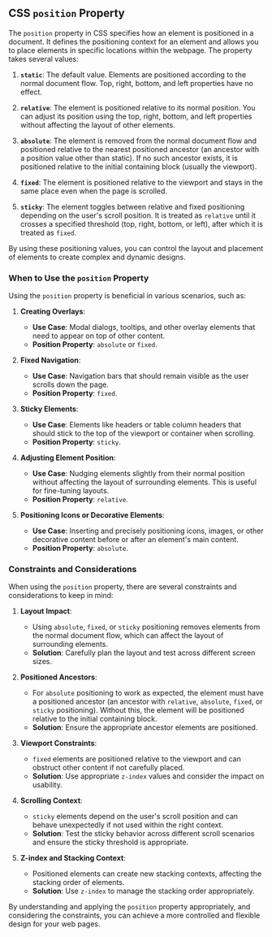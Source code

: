 ## CSS `position` Property

The `position` property in CSS specifies how an element is positioned in a document. It defines the positioning context for an element and allows you to place elements in specific locations within the webpage. The property takes several values:

1. **`static`**: The default value. Elements are positioned according to the normal document flow. Top, right, bottom, and left properties have no effect.

2. **`relative`**: The element is positioned relative to its normal position. You can adjust its position using the top, right, bottom, and left properties without affecting the layout of other elements.

3. **`absolute`**: The element is removed from the normal document flow and positioned relative to the nearest positioned ancestor (an ancestor with a position value other than static). If no such ancestor exists, it is positioned relative to the initial containing block (usually the viewport).

4. **`fixed`**: The element is positioned relative to the viewport and stays in the same place even when the page is scrolled.

5. **`sticky`**: The element toggles between relative and fixed positioning depending on the user's scroll position. It is treated as `relative` until it crosses a specified threshold (top, right, bottom, or left), after which it is treated as `fixed`.

By using these positioning values, you can control the layout and placement of elements to create complex and dynamic designs.

### When to Use the `position` Property

Using the `position` property is beneficial in various scenarios, such as:

1. **Creating Overlays**:
   - **Use Case**: Modal dialogs, tooltips, and other overlay elements that need to appear on top of other content.
   - **Position Property**: `absolute` or `fixed`.

2. **Fixed Navigation**:
   - **Use Case**: Navigation bars that should remain visible as the user scrolls down the page.
   - **Position Property**: `fixed`.

3. **Sticky Elements**:
   - **Use Case**: Elements like headers or table column headers that should stick to the top of the viewport or container when scrolling.
   - **Position Property**: `sticky`.

4. **Adjusting Element Position**:
   - **Use Case**: Nudging elements slightly from their normal position without affecting the layout of surrounding elements. This is useful for fine-tuning layouts.
   - **Position Property**: `relative`.

5. **Positioning Icons or Decorative Elements**:
   - **Use Case**: Inserting and precisely positioning icons, images, or other decorative content before or after an element's main content.
   - **Position Property**: `absolute`.

### Constraints and Considerations

When using the `position` property, there are several constraints and considerations to keep in mind:

1. **Layout Impact**:
   - Using `absolute`, `fixed`, or `sticky` positioning removes elements from the normal document flow, which can affect the layout of surrounding elements.
   - **Solution**: Carefully plan the layout and test across different screen sizes.

2. **Positioned Ancestors**:
   - For `absolute` positioning to work as expected, the element must have a positioned ancestor (an ancestor with `relative`, `absolute`, `fixed`, or `sticky` positioning). Without this, the element will be positioned relative to the initial containing block.
   - **Solution**: Ensure the appropriate ancestor elements are positioned.

3. **Viewport Constraints**:
   - `fixed` elements are positioned relative to the viewport and can obstruct other content if not carefully placed.
   - **Solution**: Use appropriate `z-index` values and consider the impact on usability.

4. **Scrolling Context**:
   - `sticky` elements depend on the user's scroll position and can behave unexpectedly if not used within the right context.
   - **Solution**: Test the sticky behavior across different scroll scenarios and ensure the sticky threshold is appropriate.

5. **Z-index and Stacking Context**:
   - Positioned elements can create new stacking contexts, affecting the stacking order of elements.
   - **Solution**: Use `z-index` to manage the stacking order appropriately.

By understanding and applying the `position` property appropriately, and considering the constraints, you can achieve a more controlled and flexible design for your web pages.
